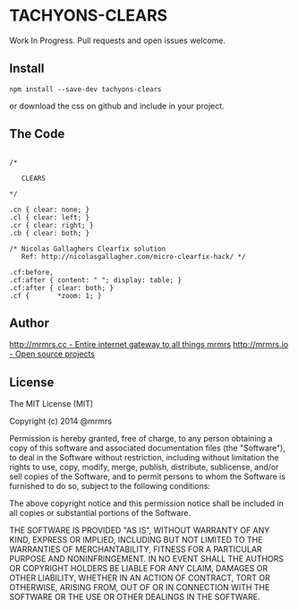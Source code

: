 # TACHYONS-CLEARS

Work In Progress. Pull requests and open issues welcome.

## Install
```
npm install --save-dev tachyons-clears
```
or download the css on github and include in your project.

## The Code
```

/*

   CLEARS

*/

.cn { clear: none; }
.cl { clear: left; }
.cr { clear: right; }
.cb { clear: both; }

/* Nicolas Gallaghers Clearfix solution
   Ref: http://nicolasgallagher.com/micro-clearfix-hack/ */

.cf:before,
.cf:after { content: " "; display: table; }
.cf:after { clear: both; }
.cf {       *zoom: 1; }
```

## Author

[http://mrmrs.cc - Entire internet gateway to all things mrmrs](http://mrmrs.cc)
[http://mrmrs.io - Open source projects](http://mrmrs.io)

## License

The MIT License (MIT)

Copyright (c) 2014 @mrmrs

Permission is hereby granted, free of charge, to any person obtaining a copy
of this software and associated documentation files (the "Software"), to deal
in the Software without restriction, including without limitation the rights
to use, copy, modify, merge, publish, distribute, sublicense, and/or sell
copies of the Software, and to permit persons to whom the Software is
furnished to do so, subject to the following conditions:

The above copyright notice and this permission notice shall be included in
all copies or substantial portions of the Software.

THE SOFTWARE IS PROVIDED "AS IS", WITHOUT WARRANTY OF ANY KIND, EXPRESS OR
IMPLIED, INCLUDING BUT NOT LIMITED TO THE WARRANTIES OF MERCHANTABILITY,
FITNESS FOR A PARTICULAR PURPOSE AND NONINFRINGEMENT. IN NO EVENT SHALL THE
AUTHORS OR COPYRIGHT HOLDERS BE LIABLE FOR ANY CLAIM, DAMAGES OR OTHER
LIABILITY, WHETHER IN AN ACTION OF CONTRACT, TORT OR OTHERWISE, ARISING FROM,
OUT OF OR IN CONNECTION WITH THE SOFTWARE OR THE USE OR OTHER DEALINGS IN
THE SOFTWARE.

